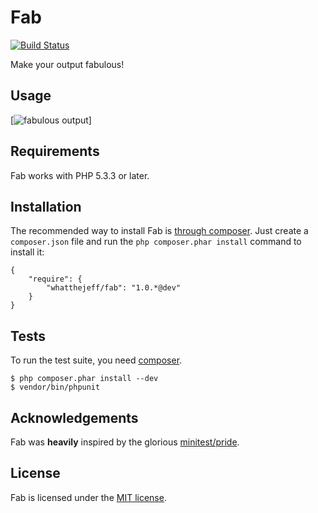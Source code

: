 Fab
===

[![Build Status](https://secure.travis-ci.org/whatthejeff/fab.png?branch=master)](https://travis-ci.org/whatthejeff/fab)

Make your output fabulous!

## Usage

[![fabulous output](https://github.com/whatthejeff/fab/raw/master/fab.png)]

## Requirements

Fab works with PHP 5.3.3 or later.

## Installation

The recommended way to install Fab is [through
composer](http://getcomposer.org). Just create a `composer.json` file and
run the `php composer.phar install` command to install it:

    {
        "require": {
            "whatthejeff/fab": "1.0.*@dev"
        }
    }

## Tests

To run the test suite, you need [composer](http://getcomposer.org).

    $ php composer.phar install --dev
    $ vendor/bin/phpunit

## Acknowledgements

Fab was __heavily__ inspired by the glorious [minitest/pride](https://github.com/seattlerb/minitest/blob/master/lib/minitest/pride.rb).

## License

Fab is licensed under the [MIT license](LICENSE).